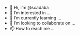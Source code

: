 - 👋 Hi, I’m @scadaba
- 👀 I’m interested in ...
- 🌱 I’m currently learning ...
- 💞️ I’m looking to collaborate on ...
- 📫 How to reach me ...

<!---
scadaba/scadaba is a ✨ special ✨ repository because its `README.md` (this file) appears on your GitHub profile.
You can click the Preview link to take a look at your changes.
--->
